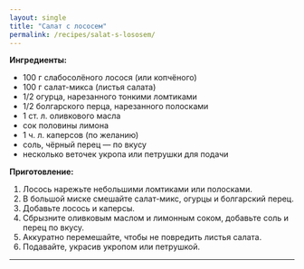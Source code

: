 ```yaml
---
layout: single
title: "Салат с лососем"
permalink: /recipes/salat-s-lososem/
---
```


**Ингредиенты:**
- 100 г слабосолёного лосося (или копчёного)  
- 100 г салат-микса (листья салата)  
- 1/2 огурца, нарезанного тонкими ломтиками  
- 1/2 болгарского перца, нарезанного полосками  
- 1 ст. л. оливкового масла  
- сок половины лимона  
- 1 ч. л. каперсов (по желанию)  
- соль, чёрный перец — по вкусу  
- несколько веточек укропа или петрушки для подачи  

**Приготовление:**
1. Лосось нарежьте небольшими ломтиками или полосками.  
2. В большой миске смешайте салат-микс, огурцы и болгарский перец.  
3. Добавьте лосось и каперсы.  
4. Сбрызните оливковым маслом и лимонным соком, добавьте соль и перец по вкусу.  
5. Аккуратно перемешайте, чтобы не повредить листья салата.  
6. Подавайте, украсив укропом или петрушкой.  

---
